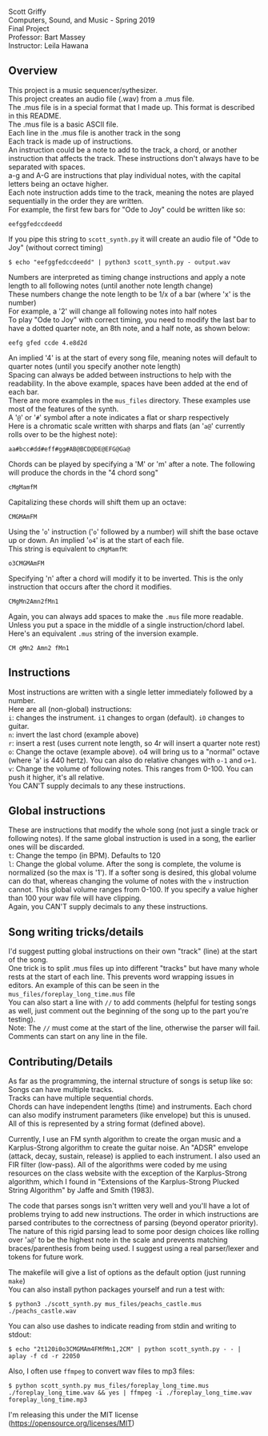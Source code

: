 Scott Griffy  
Computers, Sound, and Music - Spring 2019  
Final Project  
Professor: Bart Massey  
Instructor: Leila Hawana  
  
## Overview ##
This project is a music sequencer/sythesizer.  
This project creates an audio file (.wav) from a .mus file.  
The .mus file is in a special format that I made up. This format is described in this README.  
The .mus file is a basic ASCII file.  
Each line in the .mus file is another track in the song  
Each track is made up of instructions.  
An instruction could be a note to add to the track, a chord, or another instruction that affects the track. These instructions don't always have to be separated with spaces.  
a-g and A-G are instructions that play individual notes, with the capital letters being an octave higher.  
Each note instruction adds time to the track, meaning the notes are played sequentially in the order they are written.  
For example, the first few bars for "Ode to Joy" could be written like so:  

    eefggfedccdeedd

If you pipe this string to `scott_synth.py` it will create an audio file of "Ode to Joy" (without correct timing)  

    $ echo "eefggfedccdeedd" | python3 scott_synth.py - output.wav

Numbers are interpreted as timing change instructions and apply a note length to all following notes (until another note length change)  
These numbers change the note length to be 1/x of a bar (where 'x' is the number)  
For example, a '2' will change all following notes into half notes  
To play "Ode to Joy" with correct timing, you need to modify the last bar to have a dotted quarter note, an 8th note, and a half note, as shown below:  

    eefg gfed ccde 4.e8d2d

An implied '4' is at the start of every song file, meaning notes will default to quarter notes (until you specify another note length)  
Spacing can always be added between instructions to help with the readability. In the above example, spaces have been added at the end of each bar.  
There are more examples in the `mus_files` directory. These examples use most of the features of the synth.  
A '`@`' or '`#`' symbol after a note indicates a flat or sharp respectively  
Here is a chromatic scale written with sharps and flats (an '`a@`' currently rolls over to be the highest note):  

    aa#bcc#dd#eff#gg#AB@BCD@DE@EFG@Ga@

Chords can be played by specifying a 'M' or 'm' after a note. The following will produce the chords in the "4 chord song"  

    cMgMamfM

Capitalizing these chords will shift them up an octave:  

    CMGMAmFM

Using the '`o`' instruction ('`o`' followed by a number) will shift the base octave up or down. An implied '`o4`' is at the start of each file.  
This string is equivalent to `cMgMamfM`:  

    o3CMGMAmFM

Specifying 'n' after a chord will modify it to be inverted. This is the only instruction that occurs after the chord it modifies.  

    CMgMn2Amn2fMn1

Again, you can always add spaces to make the `.mus` file more readable. Unless you put a space in the middle of a single instruction/chord label.  
Here's an equivalent `.mus` string of the inversion example.  

    CM gMn2 Amn2 fMn1

## Instructions ##
Most instructions are written with a single letter immediately followed by a number.  
Here are all (non-global) instructions:  
`i`: changes the instrument. `i1` changes to organ (default). `i0` changes to guitar.  
`n`: invert the last chord (example above)  
`r`: insert a rest (uses current note length, so 4r will insert a quarter note rest)  
`o`: Change the octave (example above). o4 will bring us to a "normal" octave (where 'a' is 440 hertz). You can also do relative changes with `o-1` and `o+1`.  
`v`: Change the volume of following notes. This ranges from 0-100. You can push it higher, it's all relative.  
You CAN'T supply decimals to any these instructions.  
## Global instructions ##
These are instructions that modify the whole song (not just a single track or following notes). If the same global instruction is used in a song, the earlier ones will be discarded.  
`t`: Change the tempo (in BPM). Defaults to 120  
`l`: Change the global volume. After the song is complete, the volume is normalized (so the max is '1'). If a softer song is desired, this global volume can do that, whereas changing the volume of notes with the `v` instruction cannot. This global volume ranges from 0-100. If you specify a value higher than 100 your wav file will have clipping.  
Again, you CAN'T supply decimals to any these instructions.  

## Song writing tricks/details ##
I'd suggest putting global instructions on their own "track" (line) at the start of the song.  
One trick is to split .mus files up into different "tracks" but have many whole rests at the start of each line. This prevents word wrapping issues in editors. An example of this can be seen in the `mus_files/foreplay_long_time.mus` file  
You can also start a line with `//` to add comments (helpful for testing songs as well, just comment out the beginning of the song up to the part you're testing).  
Note: The `//` must come at the start of the line, otherwise the parser will fail. Comments can start on any line in the file.  

## Contributing/Details ##
As far as the programming, the internal structure of songs is setup like so:  
Songs can have multiple tracks.  
Tracks can have multiple sequential chords.  
Chords can have independent lengths (time) and instruments. Each chord can also modify instrument parameters (like envelope) but this is unused.  
All of this is represented by a string format (defined above).  

Currently, I use an FM synth algorithm to create the organ music and a Karplus-Strong algorithm to create the guitar noise. An "ADSR" envelope (attack, decay, sustain, release) is applied to each instrument. I also used an FIR filter (low-pass). All of the algorithms were coded by me using resources on the class website with the exception of the Karplus-Strong algorithm, which I found in "Extensions of the Karplus-Strong Plucked String Algorithm" by Jaffe and Smith (1983).

The code that parses songs isn't written very well and you'll have a lot of problems trying to add new instructions. The order in which instructions are parsed contributes to the correctness of parsing (beyond operator priority). The nature of this rigid parsing lead to some poor design choices like rolling over '`a@`' to be the highest note in the scale and prevents matching braces/parenthesis from being used. I suggest using a real parser/lexer and tokens for future work.  

The makefile will give a list of options as the default option (just running `make`)  
You can also install python packages yourself and run a test with:  

    $ python3 ./scott_synth.py mus_files/peachs_castle.mus ./peachs_castle.wav

You can also use dashes to indicate reading from stdin and writing to stdout:

    $ echo "2t120i0o3CMGMAm4FMfMn1,2CM" | python scott_synth.py - - | aplay -f cd -r 22050

Also, I often use `ffmpeg` to convert wav files to mp3 files:

    $ python scott_synth.py mus_files/foreplay_long_time.mus ./foreplay_long_time.wav && yes | ffmpeg -i ./foreplay_long_time.wav foreplay_long_time.mp3

I'm releasing this under the MIT license (https://opensource.org/licenses/MIT)
